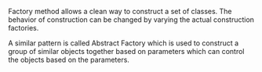 
Factory method allows a clean way to construct a set of classes.
The behavior of construction can be changed by varying the actual construction factories.

A similar pattern is called Abstract Factory which is used to construct
a group of similar objects together based on parameters which can control
the objects based on the parameters. 